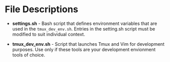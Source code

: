 # File Descriptions

- <b>settings.sh</b> - Bash script that defines environment variables that are used in the `tmux_dev_env.sh`. Entries in the setting.sh
  script must be modified to suit individual context.

- <b>tmux_dev_env.sh</b> - Script that launches Tmux and Vim for development purposes. Use only if these tools are your development
  envionment tools of choice.
